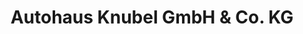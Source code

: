 ---
title: "Autohaus Knubel GmbH & Co. KG"
url: /ahaus/autohaus-knubel-gmbh-und-co-kg/
shop: Autohaus
---